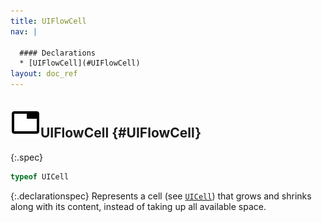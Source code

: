 ```yaml
---
title: UIFlowCell
nav: |

  #### Declarations
  * [UIFlowCell](#UIFlowCell)
layout: doc_ref
---
```


## ![](/assets/icons/spec-var.svg)UIFlowCell {#UIFlowCell}
{:.spec}

```typescript
typeof UICell
```
{:.declarationspec}
Represents a cell (see [`UICell`](./UICell)) that grows and shrinks along with its content, instead of taking up all available space.

